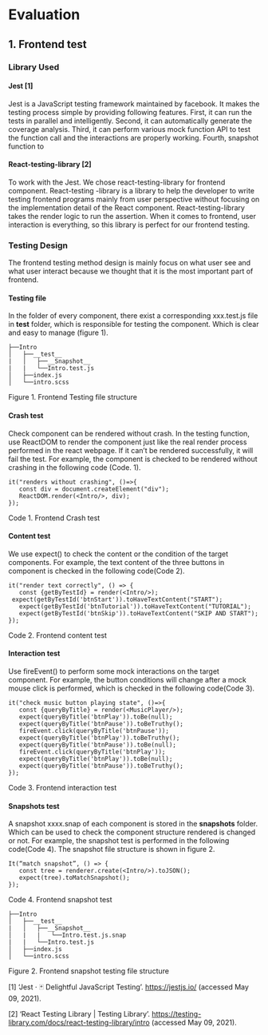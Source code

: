 # Evaluation
## 1. Frontend test

### Library Used

#### Jest [1] 
Jest is a JavaScript testing framework maintained by facebook. It makes the testing process simple by providing following features. First, it can run the tests in parallel and intelligently. Second, it can automatically generate the coverage analysis. Third, it can perform various mock function API to test the function call and the interactions are properly working. Fourth, snapshot function to 
 
#### React-testing-library [2] 
To work with the Jest. We chose react-testing-library for frontend component. React-testing -library is a library to help the developer to write testing frontend programs mainly from user perspective without focusing on the implementation detail  of the React component. React-testing-library takes the render logic to run the assertion. When it comes to frontend, user interaction is everything, so this library is perfect for our frontend testing.

### Testing Design
The frontend testing method design is mainly focus on what user see and what user interact because we thought that it is the most important part of frontend.
    
#### Testing file
In the folder of every component, there exist a corresponding xxx.test.js file in __test__ folder, which is responsible for testing the component. Which is clear and easy to manage (figure 1).

```
├──Intro
│   ├──__test__
|   │   ├──__Snapshot__
|   |   └──Intro.test.js
│   ├──index.js
│   └──intro.scss
```
Figure 1. Frontend Testing file structure

#### Crash test
Check component can be rendered without crash. In the testing function, use ReactDOM to render the component just like the real render process performed in the react webpage. If it can’t be rendered successfully, it will fail the test. For example, the <Intro/> component is checked to be rendered without crashing in the following code (Code. 1).
```
it("renders without crashing", ()=>{
   const div = document.createElement("div");
   ReactDOM.render(<Intro/>, div);
});
```
Code 1. Frontend Crash test

#### Content test
We use expect() to check the content or the condition of the target components. For example,  the text content of the three buttons in <Intro/> component is checked in the following code(Code 2). 
```
it("render text correctly", () => {
   const {getByTestId} = render(<Intro/>);
 expect(getByTestId('btnStart')).toHaveTextContent("START");
   expect(getByTestId('btnTutorial')).toHaveTextContent("TUTORIAL");
   expect(getByTestId('btnSkip')).toHaveTextContent("SKIP AND START");
});
```
Code 2. Frontend content test

#### Interaction test
Use fireEvent() to perform some mock interactions on the target component. For example, the button conditions will change after a mock mouse click is performed, which is checked in the following code(Code 3).
```
it("check music button playing state", ()=>{
   const {queryByTitle} = render(<MusicPlayer/>);
   expect(queryByTitle('btnPlay')).toBe(null);
   expect(queryByTitle('btnPause')).toBeTruthy();
   fireEvent.click(queryByTitle('btnPause'));
   expect(queryByTitle('btnPlay')).toBeTruthy();
   expect(queryByTitle('btnPause')).toBe(null);
   fireEvent.click(queryByTitle('btnPlay'));
   expect(queryByTitle('btnPlay')).toBe(null);
   expect(queryByTitle('btnPause')).toBeTruthy();
});
```
Code 3. Frontend interaction test

#### Snapshots test
A snapshot xxxx.snap of each component is stored in the __snapshots__ folder. Which can be used to check the component structure rendered is changed or not. For example,  the <Intro/> snapshot test is performed in the following code(Code 4). The snapshot file structure is shown in figure 2. 

```
It(“match snapshot”, () => {
   const tree = renderer.create(<Intro/>).toJSON();
   expect(tree).toMatchSnapshot();
});
```
Code 4. Frontend snapshot test

```
├──Intro
│   ├──__test__
|   │   ├──__Snapshot__
│   |   |   └──Intro.test.js.snap
|   |   └──Intro.test.js
│   ├──index.js
│   └──intro.scss
```
 
Figure 2. Frontend snapshot testing file structure

[1]    ‘Jest · 🃏 Delightful JavaScript Testing’. https://jestjs.io/ (accessed May 09, 2021).

[2]    ‘React Testing Library | Testing Library’. https://testing-library.com/docs/react-testing-library/intro (accessed May 09, 2021).

